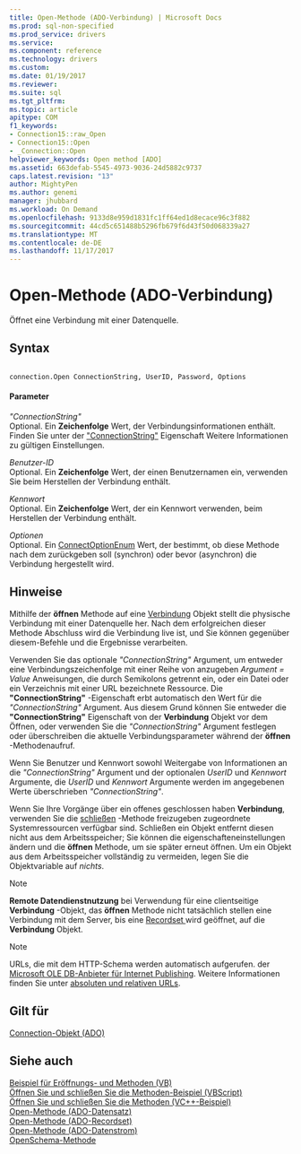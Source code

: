 ```yaml
---
title: Open-Methode (ADO-Verbindung) | Microsoft Docs
ms.prod: sql-non-specified
ms.prod_service: drivers
ms.service: 
ms.component: reference
ms.technology: drivers
ms.custom: 
ms.date: 01/19/2017
ms.reviewer: 
ms.suite: sql
ms.tgt_pltfrm: 
ms.topic: article
apitype: COM
f1_keywords:
- Connection15::raw_Open
- Connection15::Open
- _Connection::Open
helpviewer_keywords: Open method [ADO]
ms.assetid: 663defab-5545-4973-9036-24d5882c9737
caps.latest.revision: "13"
author: MightyPen
ms.author: genemi
manager: jhubbard
ms.workload: On Demand
ms.openlocfilehash: 9133d8e959d1831fc1ff64ed1d8ecace96c3f882
ms.sourcegitcommit: 44cd5c651488b5296fb679f6d43f50d068339a27
ms.translationtype: MT
ms.contentlocale: de-DE
ms.lasthandoff: 11/17/2017
---
```

# <a name="open-method-ado-connection"></a>Open-Methode (ADO-Verbindung)
Öffnet eine Verbindung mit einer Datenquelle.  
  
## <a name="syntax"></a>Syntax  
  
```  
  
connection.Open ConnectionString, UserID, Password, Options  
```  
  
#### <a name="parameters"></a>Parameter  
 *"ConnectionString"*  
 Optional. Ein **Zeichenfolge** Wert, der Verbindungsinformationen enthält. Finden Sie unter der ["ConnectionString"](../../../ado/reference/ado-api/connectionstring-property-ado.md) Eigenschaft Weitere Informationen zu gültigen Einstellungen.  
  
 *Benutzer-ID*  
 Optional. Ein **Zeichenfolge** Wert, der einen Benutzernamen ein, verwenden Sie beim Herstellen der Verbindung enthält.  
  
 *Kennwort*  
 Optional. Ein **Zeichenfolge** Wert, der ein Kennwort verwenden, beim Herstellen der Verbindung enthält.  
  
 *Optionen*  
 Optional. Ein [ConnectOptionEnum](../../../ado/reference/ado-api/connectoptionenum.md) Wert, der bestimmt, ob diese Methode nach dem zurückgeben soll (synchron) oder bevor (asynchron) die Verbindung hergestellt wird.  
  
## <a name="remarks"></a>Hinweise  
 Mithilfe der **öffnen** Methode auf eine [Verbindung](../../../ado/reference/ado-api/connection-object-ado.md) Objekt stellt die physische Verbindung mit einer Datenquelle her. Nach dem erfolgreichen dieser Methode Abschluss wird die Verbindung live ist, und Sie können gegenüber diesem-Befehle und die Ergebnisse verarbeiten.  
  
 Verwenden Sie das optionale *"ConnectionString"* Argument, um entweder eine Verbindungszeichenfolge mit einer Reihe von anzugeben *Argument* *= Value* Anweisungen, die durch Semikolons getrennt ein, oder ein Datei oder ein Verzeichnis mit einer URL bezeichnete Ressource. Die **"ConnectionString"** -Eigenschaft erbt automatisch den Wert für die *"ConnectionString"* Argument. Aus diesem Grund können Sie entweder die **"ConnectionString"** Eigenschaft von der **Verbindung** Objekt vor dem Öffnen, oder verwenden Sie die *"ConnectionString"* Argument festlegen oder überschreiben die aktuelle Verbindungsparameter während der **öffnen** -Methodenaufruf.  
  
 Wenn Sie Benutzer und Kennwort sowohl Weitergabe von Informationen an die *"ConnectionString"* Argument und der optionalen *UserID* und *Kennwort* Argumente, die *UserID*  und *Kennwort* Argumente werden im angegebenen Werte überschrieben *"ConnectionString"*.  
  
 Wenn Sie Ihre Vorgänge über ein offenes geschlossen haben **Verbindung**, verwenden Sie die [schließen](../../../ado/reference/ado-api/close-method-ado.md) -Methode freizugeben zugeordnete Systemressourcen verfügbar sind. Schließen ein Objekt entfernt diesen nicht aus dem Arbeitsspeicher; Sie können die eigenschafteneinstellungen ändern und die **öffnen** Methode, um sie später erneut öffnen. Um ein Objekt aus dem Arbeitsspeicher vollständig zu vermeiden, legen Sie die Objektvariable auf *nichts*.  
  
> [!NOTE]
>  **Remote Datendienstnutzung** bei Verwendung für eine clientseitige **Verbindung** -Objekt, das **öffnen** Methode nicht tatsächlich stellen eine Verbindung mit dem Server, bis eine [Recordset ](../../../ado/reference/ado-api/recordset-object-ado.md) wird geöffnet, auf die **Verbindung** Objekt.  
  
> [!NOTE]
>  URLs, die mit dem HTTP-Schema werden automatisch aufgerufen. der [Microsoft OLE DB-Anbieter für Internet Publishing](../../../ado/guide/appendixes/microsoft-ole-db-provider-for-internet-publishing.md). Weitere Informationen finden Sie unter [absoluten und relativen URLs](../../../ado/guide/data/absolute-and-relative-urls.md).  
  
## <a name="applies-to"></a>Gilt für  
 [Connection-Objekt (ADO)](../../../ado/reference/ado-api/connection-object-ado.md)  
  
## <a name="see-also"></a>Siehe auch  
 [Beispiel für Eröffnungs- und Methoden (VB)](../../../ado/reference/ado-api/open-and-close-methods-example-vb.md)   
 [Öffnen Sie und schließen Sie die Methoden-Beispiel (VBScript)](../../../ado/reference/ado-api/open-and-close-methods-example-vbscript.md)   
 [Öffnen Sie und schließen Sie die Methoden (VC++-Beispiel)](../../../ado/reference/ado-api/open-and-close-methods-example-vc.md)   
 [Open-Methode (ADO-Datensatz)](../../../ado/reference/ado-api/open-method-ado-record.md)   
 [Open-Methode (ADO-Recordset)](../../../ado/reference/ado-api/open-method-ado-recordset.md)   
 [Open-Methode (ADO-Datenstrom)](../../../ado/reference/ado-api/open-method-ado-stream.md)   
 [OpenSchema-Methode](../../../ado/reference/ado-api/openschema-method.md)
